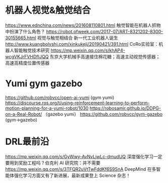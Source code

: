 # 机器人视觉&触觉结合
https://www.ednchina.com/news/201608110801.html 触觉智能在机器人抓物中扮演了什么角色？ 
https://robot.ofweek.com/2017-07/ART-8321202-8300-30155665.html 视觉与触觉相结合 新一代工业机器人诞生
http://www.kuangbolvshi.com/xinkukeji/20190421/391.html CoRo实验室：机器人智能触觉技术研究
https://mp.weixin.qq.com/s/khAP4-wcgVKJrFVHDfIJQQ  东京大学机械手高速接住棉花糖；高速主动视觉传感器；高速高精度位置传感器


# Yumi gym gazebo
https://github.com/robvcc/open-ai-yumi (gym yumi)
https://discourse.ros.org/t/using-reinforcement-learning-to-perform-motion-planning-for-a-yumi-robot/1030 
https://robosamir.github.io/DDPG-on-a-Real-Robot/ （gazebo yumi）
https://github.com/robvcc/gym-gazebo (gym->gazebo)
          

# DRL最前沿
https://mp.weixin.qq.com/s/GyWwy-AvNvLjwLc-dmudUQ 深度强化学习一定要用到奖励工程吗？伯克利 AI 研究院：并不需要
https://mp.weixin.qq.com/s/3TFQR2uVtTwFddKf6S9SnA DeepMind 在多智能体强化学习方面又有了新进展，最新成果登上 Science 杂志！
